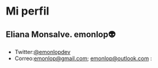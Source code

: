 
# Mi perfil

## Eliana Monsalve. **emonlop**:alien:

- Twitter:[@emonlopdev](http://twitter.com/emonlopdev)
- Correo:emonlop@gmail.com; emonlop@outlook.com :
